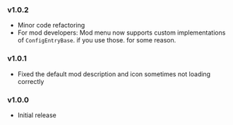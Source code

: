 ### v1.0.2

- Minor code refactoring
- For mod developers: Mod menu now supports custom implementations of `ConfigEntryBase`. if you use those. for some reason.

### v1.0.1

- Fixed the default mod description and icon sometimes not loading correctly

### v1.0.0

- Initial release